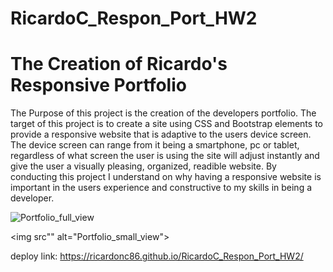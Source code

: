 # RicardoC_Respon_Port_HW2

# The Creation of Ricardo's Responsive Portfolio

The Purpose of this project is the creation of the developers portfolio. The target of this project is to create a site using CSS and Bootstrap elements to provide a responsive website that is adaptive to the users device screen. The device screen can range from it being a smartphone, pc or tablet, regardless of what screen the user is using the site will adjust instantly and give the user a visually pleasing, organized, readible website. 
By conducting this project I understand on why having a responsive website is important in the users experience and constructive to my skills in being a developer.



<img src="RicardoC_Respon_Port_HW2\images\screencapture-ricardonc86-github-io-RicardoC-Respon-Port-HW2-2021-02-01-10_36_20.png" alt="Portfolio_full_view"/>

<img src"" alt="Portfolio_small_view">


deploy link: https://ricardonc86.github.io/RicardoC_Respon_Port_HW2/